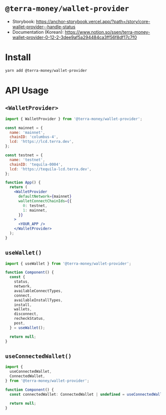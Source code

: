 # `@terra-money/wallet-provider`

- Storybook: <https://anchor-storybook.vercel.app/?path=/story/core-wallet-provider--handle-status>
- Documentation (Korean): <https://www.notion.so/ssen/terra-money-wallet-provider-0-12-2-3dee9af5a294484ca3ff56f8df17c7f0>

# Install

```sh
yarn add @terra-money/wallet-provider
```

# API Usage

## `<WalletProvider>`

```jsx
import { WalletProvider } from '@terra-money/wallet-provider';

const mainnet = {
  name: 'mainnet',
  chainID: 'columbus-4',
  lcd: 'https://lcd.terra.dev',
};

const testnet = {
  name: 'testnet',
  chainID: 'tequila-0004',
  lcd: 'https://tequila-lcd.terra.dev',
};

function App() {
  return (
    <WalletProvider
      defaultNetwork={mainnet}
      walletConnectChainIds={{
        0: testnet,
        1: mainnet,
      }}
    >
      <YOUR_APP />
    </WalletProvider>
  );
}
```

## `useWallet()`

```jsx
import { useWallet } from '@terra-money/wallet-provider';

function Component() {
  const {
    status,
    network,
    availableConnectTypes,
    connect,
    availableInstallTypes,
    install,
    wallets,
    disconnect,
    recheckStatus,
    post,
  } = useWallet();

  return null;
}
```

## `useConnectedWallet()`

```jsx
import {
  useConnectedWallet,
  ConnectedWallet,
} from '@terra-money/wallet-provider';

function Component() {
  const connectedWallet: ConnectedWallet | undefined = useConnectedWallet();

  return null;
}
```
